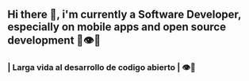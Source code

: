 ## Hi there 👋, i'm currently a Software Developer, especially on mobile apps and open source development 🔷👁🔷

### | Larga vida al desarrollo de codigo abierto | 👁🧠
<!--
**RUSERtr/RUSERtr** is a ✨ _special_ ✨ repository because its `README.md` (this file) appears on your GitHub profile.

Here are some ideas to get you started:

- 🔭 I’m currently working on ...
- 🌱 I’m currently learning ...
- 👯 I’m looking to collaborate on ...
- 🤔 I’m looking for help with ...
- 💬 Ask me about ...
- 📫 How to reach me: ...
- 😄 Pronouns: ...
- ⚡ Fun fact: ...
-->
